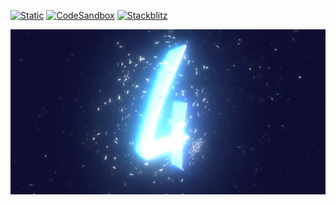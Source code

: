 [![Static](https://img.shields.io/badge/demo-%23646CFF.svg?logo=html5&logoColor=white)](https://pmndrs.github.io/examples/sparks-and-effects)
[![CodeSandbox](https://img.shields.io/badge/codesandbox-040404?logo=codesandbox&logoColor=DBDBDB)](https://codesandbox.io/s/github/pmndrs/examples/tree/main/demos/sparks-and-effects)
[![Stackblitz](https://img.shields.io/badge/stackblitz-fff?logo=Stackblitz&logoColor=1389FD)](https://stackblitz.com/github/pmndrs/examples/tree/main/demos/sparks-and-effects)

![](thumbnail.webp)
